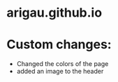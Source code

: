 # arigau.github.io



# Custom changes:
- Changed the colors of the page
- added an image to the header